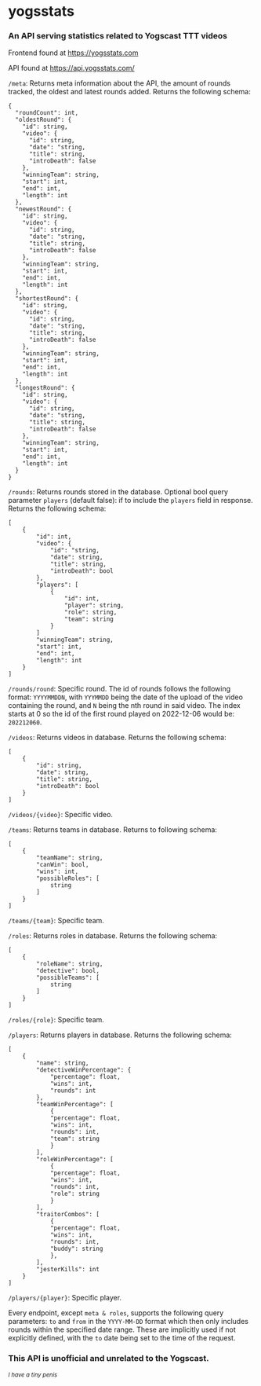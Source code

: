 # yogsstats
### An API serving statistics related to Yogscast TTT videos

Frontend found at https://yogsstats.com

API found at https://api.yogsstats.com/

`/meta`: Returns meta information about the API, the amount of rounds tracked, the oldest and latest rounds added.
Returns the following schema:
```
{
  "roundCount": int,
  "oldestRound": {
    "id": string,
    "video": {
      "id": string,
      "date": "string,
      "title": string,
      "introDeath": false
    },
    "winningTeam": string,
    "start": int,
    "end": int,
    "length": int
  },
  "newestRound": {
    "id": string,
    "video": {
      "id": string,
      "date": "string,
      "title": string,
      "introDeath": false
    },
    "winningTeam": string,
    "start": int,
    "end": int,
    "length": int
  },
  "shortestRound": {
    "id": string,
    "video": {
      "id": string,
      "date": "string,
      "title": string,
      "introDeath": false
    },
    "winningTeam": string,
    "start": int,
    "end": int,
    "length": int
  },
  "longestRound": {
    "id": string,
    "video": {
      "id": string,
      "date": "string,
      "title": string,
      "introDeath": false
    },
    "winningTeam": string,
    "start": int,
    "end": int,
    "length": int
  }
}
```

`/rounds`: Returns rounds stored in the database. Optional bool query parameter `players` (default false): if to include the `players` field in response. 
Returns the following schema:
```
[
    {
        "id": int,
        "video": {
            "id": "string,
            "date": string,
            "title": string,
            "introDeath": bool
        },
        "players": [
            {
                "id": int,
                "player": string,
                "role": string,
                "team": string
            }
        ]
        "winningTeam": string,
        "start": int,
        "end": int,
        "length": int
    }
]
```

`/rounds/round`: Specific round. The id of rounds follows the following format: `YYYYMMDDN`, with `YYYMMDD` being the date of the upload of the video containing the round, and `N` being the nth round in said video. The index starts at 0 so the id of the first round played on 2022-12-06 would be: `202212060`.

`/videos`: Returns videos in database.
Returns the following schema:

```
[
    {
        "id": string,
        "date": string,
        "title": string,
        "introDeath": bool
    }
]
```
`/videos/{video}`: Specific video.

`/teams`: Returns teams in database.
Returns to following schema:
```
[
    {
        "teamName": string,
        "canWin": bool,
        "wins": int,
        "possibleRoles": [
            string
        ]
    }
]
```
`/teams/{team}`: Specific team.

`/roles`: Returns roles in database.
Returns the following schema:

```
[
    {
        "roleName": string,
        "detective": bool,
        "possibleTeams": [
            string
        ]
    }
]
```

`/roles/{role}`: Specific team.

`/players`: Returns players in database. 
Returns the following schema:

```
[
    {
        "name": string,
        "detectiveWinPercentage": {
            "percentage": float,
            "wins": int,
            "rounds": int
        },
        "teamWinPercentage": [
            {
            "percentage": float,
            "wins": int,
            "rounds": int,
            "team": string
            }
        ],
        "roleWinPercentage": [
            {
            "percentage": float,
            "wins": int,
            "rounds": int,
            "role": string
            }
        ],
        "traitorCombos": [
            {
            "percentage": float,
            "wins": int,
            "rounds": int,
            "buddy": string
            },
        ],
        "jesterKills": int
    }
]
```
`/players/{player}`: Specific player.

Every endpoint, except `meta & roles`, supports the following query parameters: `to` and `from` in the `YYYY-MM-DD` format which then only includes rounds within the specified date range. These are implicitly used if not explicitly defined, with the `to` date being set to the time of the request.

### This API is unofficial and unrelated to the Yogscast.

<sup>*I have a tiny penis*<sup>